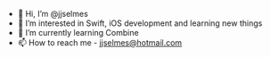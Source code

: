 - 👋 Hi, I’m @jjselmes
- 👀 I’m interested in Swift, iOS development and learning new things
- 🌱 I’m currently learning Combine
- 📫 How to reach me - jjselmes@hotmail.com

<!---
jjselmes/jjselmes is a ✨ special ✨ repository because its `README.md` (this file) appears on your GitHub profile.
You can click the Preview link to take a look at your changes.
--->
